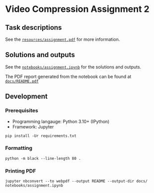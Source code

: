# Video Compression Assignment 2

## Task descriptions

See the [`resources/assignment.pdf`](./resources/assignment.pdf) for more information.

## Solutions and outputs

See the [`notebooks/assignment.ipynb`](./notebooks/assignment.ipynb) for the solutions and outputs.

The PDF report generated from the notebook can be found at [`docs/README.pdf`](./docs/README.pdf)

## Development

### Prerequisites

- Programming langauge: Python 3.10+ (IPython)
- Framework: Jupyter

```shell
pip install -Ur requirements.txt
```

### Formatting

```shell
python -m black --line-length 80 . 
```

### Printing PDF

```shell
jupyter nbconvert --to webpdf --output README --output-dir docs/ notebooks/assignment.ipynb
```
